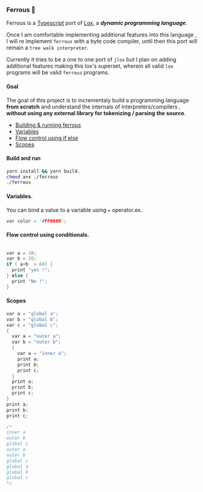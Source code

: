 ### Ferrous 🧪
Ferrous is a [Typescript](https://www.typescriptlang.org/) port  of [Lox](http://www.craftinginterpreters.com/the-lox-language.html), a ***dynamic programming language***.

Once I am comfortable implementing additional features into this language , I will re implement `ferrous` with a byte code compiler, until then this port  will remain a `tree walk interpreter`.

Currently it tries to be a one to one port of `jlox` but I plan on adding additional features making this lox's superset, wherein all valid `lox` programs will be  valid `ferrous` programs.


#### Goal

The goal of this project is to incrementaly build a programming language  **from scratch** and understand the internals of interpreters/compilers ,  **without using any external library for tokenizing / parsing the source**.


- [Building & running ferrous](#build-and-run)       
- [Variables](#variables)       
- [Flow control using if else](#flow-control-using-conditionals)       
- [Scopes](#scopes)         




#### Build and run
```sh
yarn install && yarn build.   
chmod a+x ./ferrous
./ferrous
```


#### Variables.         

You can bind a value to a variable using `=` operator.ex.
```C
var color = '#FF0000';
```
#### Flow control using conditionals.
```C

var a = 10;
var b = 20;
if ( a+b  > 60) {
  print "yes !";
} else {
  print "No !";
}
```


#### Scopes
```C
var a = "global a";
var b = "global b";
var c = "global c";
{
  var a = "outer a";
  var b = "outer b";
  {
    var a = "inner a";
    print a;
    print b;
    print c;
  }
  print a;
  print b;
  print c;
}
print a;
print b;
print c;

/*
inner a
outer b
global c
outer a
outer b
global c
global a
global b
global c
*/

```
